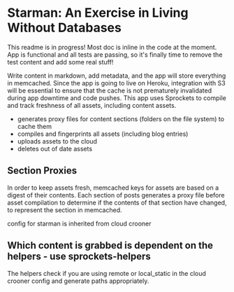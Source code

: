 # Starman: An Exercise in Living Without Databases

This readme is in progress! Most doc is inline in the code at the moment. 
App is functional and all tests are passing, so it's finally time to remove the test content and add some real stuff!

Write content in markdown, add metadata, and the app will store everything in memcached. Since the app is going to live on Heroku, integration with S3 will be essential to ensure that the cache is not prematurely invalidated during app downtime and code pushes. This app uses Sprockets to compile and track freshness of all assets, including content assets.

* generates proxy files for content sections (folders on the file system) to cache them
* compiles and fingerprints all assets (including blog entries)
* uploads assets to the cloud
* deletes out of date assets

## Section Proxies
In order to keep assets fresh, memcached keys for assets are based on a digest
of their contents. Each section of posts generates a proxy file before asset 
compilation to determine if the contents of that section have changed, to 
represent the section in memcached.

config for starman is inherited from cloud crooner

## Which content is grabbed is dependent on the helpers - use sprockets-helpers
The helpers check if you are using remote or local_static in the cloud crooner config and generate paths appropriately. 

